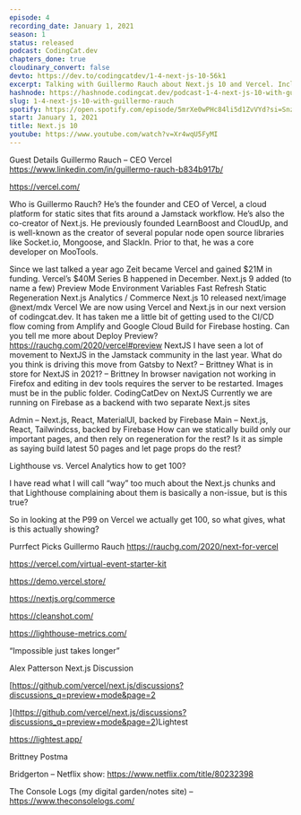 ```yaml
---
episode: 4
recording_date: January 1, 2021
season: 1
status: released
podcast: CodingCat.dev
chapters_done: true
cloudinary_convert: false
devto: https://dev.to/codingcatdev/1-4-next-js-10-56k1
excerpt: Talking with Guillermo Rauch about Next.js 10 and Vercel. Including plans for 2021.
hashnode: https://hashnode.codingcat.dev/podcast-1-4-next-js-10-with-guillermo-rauch
slug: 1-4-next-js-10-with-guillermo-rauch
spotify: https://open.spotify.com/episode/5mrXe0wPHc84li5d1ZvVYd?si=SnzQ51ErR8ysFEuCuYJvsg
start: January 1, 2021
title: Next.js 10
youtube: https://www.youtube.com/watch?v=Xr4wqU5FyMI
---
```


Guest Details
Guillermo Rauch – CEO Vercel
https://www.linkedin.com/in/guillermo-rauch-b834b917b/

https://vercel.com/

Who is Guillermo Rauch?
He’s the founder and CEO of Vercel, a cloud platform for static sites that fits around a Jamstack workflow. He’s also the co-creator of Next.js. He previously founded LearnBoost and CloudUp, and is well-known as the creator of several popular node open source libraries like Socket.io, Mongoose, and SlackIn. Prior to that, he was a core developer on MooTools.

Since we last talked a year ago
Zeit became Vercel and gained $21M in funding.
Vercel’s $40M Series B happened in December.
Next.js 9 added (to name a few)
Preview Mode
Environment Variables
Fast Refresh
Static Regeneration
Next.js Analytics / Commerce
Next.js 10 released
next/image
@next/mdx
Vercel
We are now using Vercel and Next.js in our next version of codingcat.dev. It has taken me a little bit of getting used to the CI/CD flow coming from Amplify and Google Cloud Build for Firebase hosting. Can you tell me more about Deploy Preview?
https://rauchg.com/2020/vercel#preview
NextJS
I have seen a lot of movement to NextJS in the Jamstack community in the last year. What do you think is driving this move from Gatsby to Next? – Brittney
What is in store for NextJS in 2021? – Brittney
In browser navigation not working in Firefox and editing in dev tools requires the server to be restarted.
Images must be in the public folder.
CodingCatDev on NextJS
Currently we are running on Firebase as a backend with two separate Next.js sites

Admin – Next.js, React, MaterialUI, backed by Firebase
Main – Next.js, React, Tailwindcss, backed by Firebase
How can we statically build only our important pages, and then rely on regeneration for the rest? Is it as simple as saying build latest 50 pages and let page props do the rest?

Lighthouse vs. Vercel Analytics how to get 100?

I have read what I will call “way” too much about the Next.js chunks and that Lighthouse complaining about them is basically a non-issue, but is this true?

So in looking at the P99 on Vercel we actually get 100, so what gives, what is this actually showing?

Purrfect Picks
Guillermo Rauch
https://rauchg.com/2020/next-for-vercel

https://vercel.com/virtual-event-starter-kit

https://demo.vercel.store/

https://nextjs.org/commerce

https://cleanshot.com/

https://lighthouse-metrics.com/

“Impossible just takes longer”

Alex Patterson
Next.js Discussion

[https://github.com/vercel/next.js/discussions?discussions_q=preview+mode&page=2

](https://github.com/vercel/next.js/discussions?discussions_q=preview+mode&page=2)Lightest

https://lightest.app/

Brittney Postma

Bridgerton – Netflix show: https://www.netflix.com/title/80232398

The Console Logs (my digital garden/notes site) – https://www.theconsolelogs.com/